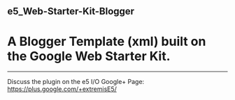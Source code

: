 e5_Web-Starter-Kit-Blogger
-----------------------
A Blogger Template (xml) built on the Google Web Starter Kit.
=======================
-----------------------
Discuss the plugin on the e5 I/O Google+ Page: https://plus.google.com/+extremisE5/

